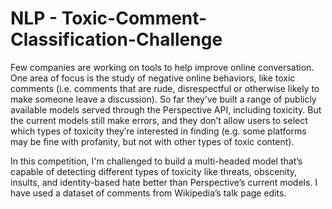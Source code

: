# NLP - Toxic-Comment-Classification-Challenge
Few companies are working on tools to help improve online conversation. One area of focus is the study of negative online behaviors, like toxic comments (i.e. comments that are rude, disrespectful or otherwise likely to make someone leave a discussion). So far they’ve built a range of publicly available models served through the Perspective API, including toxicity. But the current models still make errors, and they don’t allow users to select which types of toxicity they’re interested in finding (e.g. some platforms may be fine with profanity, but not with other types of toxic content).

In this competition, I'm challenged to build a multi-headed model that’s capable of detecting different types of toxicity like threats, obscenity, insults, and identity-based hate better than Perspective’s current models. I have used a dataset of comments from Wikipedia’s talk page edits. 
